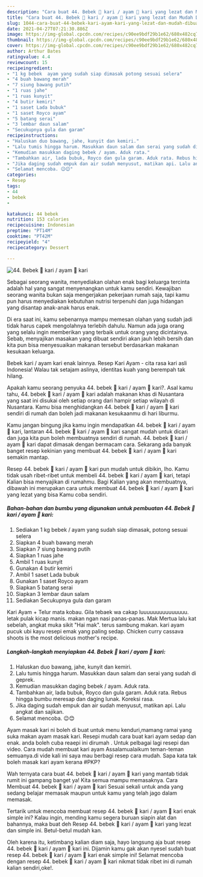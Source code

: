 ```yaml
---
description: "Cara buat 44. Bebek 🦆 kari / ayam 🐔 kari yang lezat dan Mudah Dibuat"
title: "Cara buat 44. Bebek 🦆 kari / ayam 🐔 kari yang lezat dan Mudah Dibuat"
slug: 1044-cara-buat-44-bebek-kari-ayam-kari-yang-lezat-dan-mudah-dibuat
date: 2021-04-27T07:21:30.886Z
image: https://img-global.cpcdn.com/recipes/c90ee9bdf29b1e62/680x482cq70/44-bebek-🦆-kari-ayam-🐔-kari-foto-resep-utama.jpg
thumbnail: https://img-global.cpcdn.com/recipes/c90ee9bdf29b1e62/680x482cq70/44-bebek-🦆-kari-ayam-🐔-kari-foto-resep-utama.jpg
cover: https://img-global.cpcdn.com/recipes/c90ee9bdf29b1e62/680x482cq70/44-bebek-🦆-kari-ayam-🐔-kari-foto-resep-utama.jpg
author: Arthur Bates
ratingvalue: 4.4
reviewcount: 15
recipeingredient:
- "1 kg bebek  ayam yang sudah siap dimasak potong sesuai selera"
- "4 buah bawang merah"
- "7 siung bawang putih"
- "1 ruas jahe"
- "1 ruas kunyit"
- "4 butir kemiri"
- "1 saset Lada bubuk"
- "1 saset Royco ayam"
- "5 batang serai"
- "3 lembar daun salam"
- "Secukupnya gula dan garam"
recipeinstructions:
- "Haluskan duo bawang, jahe, kunyit dan kemiri."
- "Lalu tumis hingga harum. Masukkan daun salam dan serai yang sudah di geprek."
- "Kemudian masukkan daging bebek / ayam. Aduk rata."
- "Tambahkan air, lada bubuk, Royco dan gula garam. Aduk rata. Rebus hingga bumbu meresap dan daging lunak. Koreksi rasa."
- "Jika daging sudah empuk dan air sudah menyusut, matikan api. Lalu angkat dan sajikan."
- "Selamat mencoba. 😉😊"
categories:
- Resep
tags:
- 44
- bebek
- 

katakunci: 44 bebek  
nutrition: 153 calories
recipecuisine: Indonesian
preptime: "PT14M"
cooktime: "PT42M"
recipeyield: "4"
recipecategory: Dessert

---
```



![44. Bebek 🦆 kari / ayam 🐔 kari](https://img-global.cpcdn.com/recipes/c90ee9bdf29b1e62/680x482cq70/44-bebek-🦆-kari-ayam-🐔-kari-foto-resep-utama.jpg)

Sebagai seorang wanita, menyediakan olahan enak bagi keluarga tercinta adalah hal yang sangat menyenangkan untuk kamu sendiri. Kewajiban seorang  wanita bukan saja mengerjakan pekerjaan rumah saja, tapi kamu pun harus menyediakan kebutuhan nutrisi terpenuhi dan juga hidangan yang disantap anak-anak harus enak.

Di era  saat ini, kamu sebenarnya mampu memesan olahan yang sudah jadi tidak harus capek mengolahnya terlebih dahulu. Namun ada juga orang yang selalu ingin memberikan yang terbaik untuk orang yang dicintainya. Sebab, menyajikan masakan yang dibuat sendiri akan jauh lebih bersih dan kita pun bisa menyesuaikan makanan tersebut berdasarkan makanan kesukaan keluarga. 

Bebek kari / ayam kari enak lainnya. Resep Kari Ayam - cita rasa kari asli Indonesia! Walau tak setajam aslinya, identitas kuah yang berempah tak hilang.

Apakah kamu seorang penyuka 44. bebek 🦆 kari / ayam 🐔 kari?. Asal kamu tahu, 44. bebek 🦆 kari / ayam 🐔 kari adalah makanan khas di Nusantara yang saat ini disukai oleh setiap orang dari hampir setiap wilayah di Nusantara. Kamu bisa menghidangkan 44. bebek 🦆 kari / ayam 🐔 kari sendiri di rumah dan boleh jadi makanan kesukaanmu di hari liburmu.

Kamu jangan bingung jika kamu ingin mendapatkan 44. bebek 🦆 kari / ayam 🐔 kari, lantaran 44. bebek 🦆 kari / ayam 🐔 kari sangat mudah untuk dicari dan juga kita pun boleh membuatnya sendiri di rumah. 44. bebek 🦆 kari / ayam 🐔 kari dapat dimasak dengan bermacam cara. Sekarang ada banyak banget resep kekinian yang membuat 44. bebek 🦆 kari / ayam 🐔 kari semakin mantap.

Resep 44. bebek 🦆 kari / ayam 🐔 kari pun mudah untuk dibikin, lho. Kamu tidak usah ribet-ribet untuk membeli 44. bebek 🦆 kari / ayam 🐔 kari, tetapi Kalian bisa menyajikan di rumahmu. Bagi Kalian yang akan membuatnya, dibawah ini merupakan cara untuk membuat 44. bebek 🦆 kari / ayam 🐔 kari yang lezat yang bisa Kamu coba sendiri.

<!--inarticleads1-->

##### Bahan-bahan dan bumbu yang digunakan untuk pembuatan 44. Bebek 🦆 kari / ayam 🐔 kari:

1. Sediakan 1 kg bebek / ayam yang sudah siap dimasak, potong sesuai selera
1. Siapkan 4 buah bawang merah
1. Siapkan 7 siung bawang putih
1. Siapkan 1 ruas jahe
1. Ambil 1 ruas kunyit
1. Gunakan 4 butir kemiri
1. Ambil 1 saset Lada bubuk
1. Gunakan 1 saset Royco ayam
1. Siapkan 5 batang serai
1. Siapkan 3 lembar daun salam
1. Sediakan Secukupnya gula dan garam


Kari Ayam + Telur mata kobau. Gila tebaek wa cakap luuuuuuuuuuuuuuu. letak pulak kicap manis. makan ngan nasi panas-panas. Mak Mertua lalu kat sebelah, angkat muka sikit &#34;Hai mak&#34;. terus sambung makan. kari ayam pucuk ubi kayu resepi emak yang paling sedap. Chicken curry cassava shoots is the most delicious mother&#39;s recipe. 

<!--inarticleads2-->

##### Langkah-langkah menyiapkan 44. Bebek 🦆 kari / ayam 🐔 kari:

1. Haluskan duo bawang, jahe, kunyit dan kemiri.
1. Lalu tumis hingga harum. Masukkan daun salam dan serai yang sudah di geprek.
1. Kemudian masukkan daging bebek / ayam. Aduk rata.
1. Tambahkan air, lada bubuk, Royco dan gula garam. Aduk rata. Rebus hingga bumbu meresap dan daging lunak. Koreksi rasa.
1. Jika daging sudah empuk dan air sudah menyusut, matikan api. Lalu angkat dan sajikan.
1. Selamat mencoba. 😉😊


Ayam masak kari ni boleh di buat untuk menu kenduri,mamang ramai yang suka makan ayam masak kari. Resepi mudah cara buat kari ayam sedap dan enak. anda boleh cuba reaepi ini dirumah . Untuk pelbagai lagi resepi dan video. Cara mudah membuat kari ayam Assalamualaikum teman-teman semuanya.di vide kali ini saya mau berbagi resep cara mudah. Sapa kata tak boleh masak kari ayam kerana #PKP? 

Wah ternyata cara buat 44. bebek 🦆 kari / ayam 🐔 kari yang mantab tidak rumit ini gampang banget ya! Kita semua mampu memasaknya. Cara Membuat 44. bebek 🦆 kari / ayam 🐔 kari Sesuai sekali untuk anda yang sedang belajar memasak maupun untuk kamu yang telah jago dalam memasak.

Tertarik untuk mencoba membuat resep 44. bebek 🦆 kari / ayam 🐔 kari enak simple ini? Kalau ingin, mending kamu segera buruan siapin alat dan bahannya, maka buat deh Resep 44. bebek 🦆 kari / ayam 🐔 kari yang lezat dan simple ini. Betul-betul mudah kan. 

Oleh karena itu, ketimbang kalian diam saja, hayo langsung aja buat resep 44. bebek 🦆 kari / ayam 🐔 kari ini. Dijamin kamu gak akan nyesel sudah buat resep 44. bebek 🦆 kari / ayam 🐔 kari enak simple ini! Selamat mencoba dengan resep 44. bebek 🦆 kari / ayam 🐔 kari nikmat tidak ribet ini di rumah kalian sendiri,oke!.


